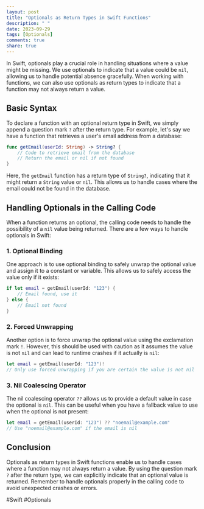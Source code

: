 ```yaml
---
layout: post
title: "Optionals as Return Types in Swift Functions"
description: " "
date: 2023-09-29
tags: [Optionals]
comments: true
share: true
---
```


In Swift, optionals play a crucial role in handling situations where a value might be missing. We use optionals to indicate that a value could be `nil`, allowing us to handle potential absence gracefully. When working with functions, we can also use optionals as return types to indicate that a function may not always return a value.

## Basic Syntax

To declare a function with an optional return type in Swift, we simply append a question mark `?` after the return type. For example, let's say we have a function that retrieves a user's email address from a database:

```swift
func getEmail(userId: String) -> String? {
    // Code to retrieve email from the database
    // Return the email or nil if not found
}
```

Here, the `getEmail` function has a return type of `String?`, indicating that it might return a `String` value or `nil`. This allows us to handle cases where the email could not be found in the database.

## Handling Optionals in the Calling Code

When a function returns an optional, the calling code needs to handle the possibility of a `nil` value being returned. There are a few ways to handle optionals in Swift:

### 1. Optional Binding

One approach is to use optional binding to safely unwrap the optional value and assign it to a constant or variable. This allows us to safely access the value only if it exists:

```swift
if let email = getEmail(userId: "123") {
    // Email found, use it
} else {
    // Email not found
}
```

### 2. Forced Unwrapping

Another option is to force unwrap the optional value using the exclamation mark `!`. However, this should be used with caution as it assumes the value is not `nil` and can lead to runtime crashes if it actually is `nil`:

```swift
let email = getEmail(userId: "123")!
// Only use forced unwrapping if you are certain the value is not nil
```

### 3. Nil Coalescing Operator

The nil coalescing operator `??` allows us to provide a default value in case the optional is `nil`. This can be useful when you have a fallback value to use when the optional is not present:

```swift
let email = getEmail(userId: "123") ?? "noemail@example.com"
// Use "noemail@example.com" if the email is nil
```

## Conclusion

Optionals as return types in Swift functions enable us to handle cases where a function may not always return a value. By using the question mark `?` after the return type, we can explicitly indicate that an optional value is returned. Remember to handle optionals properly in the calling code to avoid unexpected crashes or errors.

#Swift #Optionals